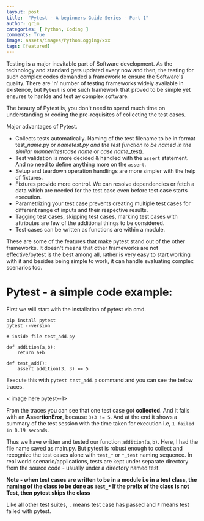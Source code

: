 ```yaml
---
layout: post
title:  "Pytest - A beginners Guide Series - Part 1"
author: grim
categories: [ Python, Coding ]
comments: True
image: assets/images/PythonLogging/xxx
tags: [featured]
---
```


Testing is a major inevitable part of Software development. As the technology and standard gets updated every now and then, the testing for such complex codes demanded a framework to ensure the Software's quality. There are 'n' number of testing frameworks widely available in existence, but `Pytest` is one such framework that proved to be simple yet ensures to hanlde and test ay complex software.

The beauty of Pytest is, you don't need to spend much time on understanding or coding the pre-requisites of collecting the test cases.

Major advantages of Pytest.

- Collects tests automatically. Naming of the test filename to be in format test_*name*.py or *name*_test.py and the test function to be named in the similar manner(test_*case name* or *case name*_test).
- Test validation is more decided & handled with the `assert` statement. And no need to define anything more on the `assert`. 
- Setup and teardown operation handlings are more simpler with the help of fixtures.
- Fixtures provide more control. We can resolve dependencies or fetch a data which are needed for the test case even before test case starts execution.
- Parametrizing your test case prevents creating multiple test cases for different range of inputs and their respective results.
- Tagging test cases, skipping test cases, marking test cases with attributes are few of the additional things to be considered.
- Test cases can be written as functions are within a module.
  
These are some of the features that make pytest stand out of the other frameworks. It doesn't means that other frameworks are not effective/pytest is the best among all, rather is very easy to start working with it and besides being simple to work, it can handle evaluating complex scenarios too.

# Pytest - a simple code example:

First we will start with the installation of pytest via cmd.

```shell
pip install pytest
pytest --version
```


```shell
# inside file test_add.py

def addition(a,b):
    return a+b

def test_add():
    assert addition(3, 3) == 5

```

Execute this with `pytest test_add.p` command and you can see the below traces.

< image here pytest--1>

From the traces you can see that one test case got **collected**. And it fails with an **AssertionEror**, because `3+3 != 5`. And at the end it shows a summary of the test session with the time taken for execution i.e, `1 failed in 0.19 seconds`.

Thus we have written and tested our function `addition(a,b)`.
Here, I had the file name saved as main.py. But pytest is robust enough to collect and recognize the test cases alone with `test_*` or `*_test` naming sequence. In real world scenario/applications, tests are kept under separate directory from the source code - usually under a directory named test.

**Note - when test cases are written to be in a module i.e in a test class, the naming of the class to be done  as `Test_*` If the prefix of the class is not Test, then pytest skips the class**

Like all other test suites, `.` means test case has passed and `F` means test failed with pytest.



